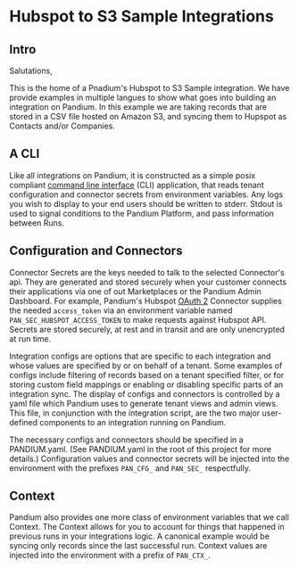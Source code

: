 
# Hubspot to S3 Sample Integrations


## Intro

Salutations,

This is the home of a Pnadium's Hubspot to S3 Sample integration. We have provide examples in multiple langues to show what goes into building an integration on Pandium. In this example we are taking records that are stored in a CSV file hosted on Amazon S3, and syncing them to Hupspot as Contacts and/or Companies.


## A CLI

Like all integrations on Pandium, it is constructed as a simple posix compliant [command line interface](https://en.wikipedia.org/wiki/Command-line_interface) (CLI) application, that reads tenant configuration and connector secrets from environment variables. Any logs you wish to display to your end users should be written to stderr. Stdout is used to signal conditions to the Pandium Platform, and pass information between Runs.

## Configuration and Connectors

Connector Secrets are the keys needed to talk to the selected Connector's api. They are generated and stored securely when your customer connects their applications via one of out Marketplaces or the Pandium Admin Dashboard. For example, Pandium's Hubspot [OAuth 2](https://developers.hubspot.com/docs/methods/oauth2/oauth2-overview) Connector supplies the needed `access_token` via an environment variable named `PAN_SEC_HUBSPOT_ACCESS_TOKEN` to make requests against Hubspot API. Secrets are stored securely, at rest and in transit and are only unencrypted at run time.

Integration configs are options that are specific to each integration and whose values are specified by or on behalf of a tenant. Some examples of configs include filtering of records based on a tenant specified filter, or for storing custom field mappings or enabling or disabling specific parts of an integration sync. The display of configs and connectors is controlled by a yaml file which Pandium uses to generate tenant views and admin views. This file, in conjunction with the integration script, are the two major user-defined components to an integration running on Pandium.

The necessary configs and connectors should be specified in a PANDIUM.yaml. (See PANDIUM.yaml in the root of this project for more details.) Configuration values and connector secrets will be injected into the environment with the prefixes `PAN_CFG_` and `PAN_SEC_` respectfully.


## Context

Pandium also provides one more class of environment variables that we call Context. The Context allows for you to account for things that happened in previous runs in your integrations logic. A canonical example would be syncing only records since the last successful run. Context values are injected into the environment with a prefix of `PAN_CTX_`.
